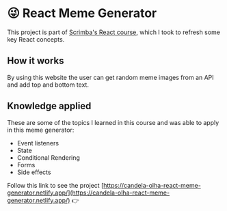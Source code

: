 # 😜 React Meme Generator

This project is part of [Scrimba's React course](https://scrimba.com/learn/learnreact), which I took to refresh some key React concepts.

## How it works

By using this website the user can get random meme images from an API and add top and bottom text.

## Knowledge applied

These are some of the topics I learned in this course and was able to apply in this meme generator:
- Event listeners
- State
- Conditional Rendering
- Forms
- Side effects

Follow this link to see the project [https://candela-olha-react-meme-generator.netlify.app/](https://candela-olha-react-meme-generator.netlify.app/) 👉
